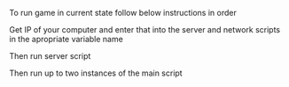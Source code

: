 To run game in current state follow below instructions in order

Get IP of your computer and enter that into the server and network scripts in the apropriate variable name

Then run server script

Then run up to two instances of the main script



